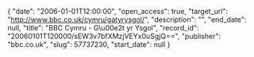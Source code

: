 {
  "date": "2006-01-01T12:00:00", 
  "open_access": true, 
  "target_url": "http://www.bbc.co.uk/cymru/gatyrysgol/", 
  "description": "", 
  "end_date": null, 
  "title": "BBC Cymru - G\u00e2t yr Ysgol", 
  "record_id": "20060101T120000/sEW3v7bfXMzjVEYx0uSgjQ==", 
  "publisher": "bbc.co.uk", 
  "slug": 57737230, 
  "start_date": null
}

